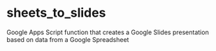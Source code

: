 # sheets_to_slides
Google Apps Script function that creates a Google Slides presentation based on data from a Google Spreadsheet
